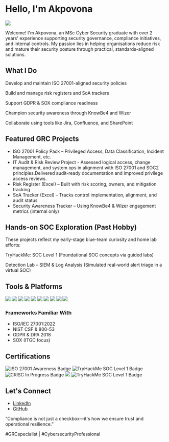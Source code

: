 # Hello, I'm Akpovona
<a href="https://www.linkedin.com/in/akpovona-agbaire-7662608a/"><img src="https://img.shields.io/badge/-LinkedIn-0072b1?&style=for-the-badge&logo=linkedin&logoColor=white" /></a>

Welcome! I'm Akpovona, an MSc Cyber Security graduate with over 2 years' experience supporting security governance, compliance initiatives, and internal controls. My passion lies in helping organisations reduce risk and mature their security posture through practical, standards-aligned solutions.

## What I Do
Develop and maintain ISO 27001-aligned security policies

Build and manage risk registers and SoA trackers

Support GDPR & SOX compliance readiness

Champion security awareness through KnowBe4 and Wizer

Collaborate using tools like Jira, Confluence, and SharePoint

## Featured GRC Projects
- ISO 27001 Policy Pack – Privileged Access, Data Classification, Incident Management, etc.
- IT Audit & Risk Review Project - Assessed logical access, change management, and system ops in alignment with ISO 27001 and SOC2 principles.Delivered audit-ready documentation and improved privilege access reviews.
- Risk Register (Excel) – Built with risk scoring, owners, and mitigation tracking
- SoA Tracker (Excel) – Tracks control implementation, alignment, and audit status
- Security Awareness Tracker – Using KnowBe4 & Wizer engagement metrics (internal only)

## Hands-on SOC Exploration (Past Hobby)
These projects reflect my early-stage blue-team curiosity and home lab efforts:

TryHackMe: SOC Level 1 (Foundational SOC concepts via guided labs)

Detection Lab – SIEM & Log Analysis (Simulated real-world alert triage in a virtual SOC)

## Tools & Platforms
<div> <img src="https://img.shields.io/badge/-KnowBe4-F15A22?&style=for-the-badge&logoColor=white" /> <img src="https://img.shields.io/badge/-Wizer-5A5A5A?&style=for-the-badge&logoColor=white" /> <img src="https://img.shields.io/badge/-Google%20Workspace-4285F4?&style=for-the-badge&logo=google&logoColor=white" /> <img src="https://img.shields.io/badge/-Confluence-172B4D?&style=for-the-badge&logo=confluence&logoColor=white" /> <img src="https://img.shields.io/badge/-Jira-0052CC?&style=for-the-badge&logo=jira&logoColor=white" /> <img src="https://img.shields.io/badge/-Microsoft%20Suite-00A4EF?&style=for-the-badge&logo=microsoft&logoColor=white" /> <img src="https://img.shields.io/badge/-SharePoint-0078D4?&style=for-the-badge&logo=microsoftsharepoint&logoColor=white" /> <img src="https://img.shields.io/badge/-Power%20BI-F2C811?&style=for-the-badge&logo=powerbi&logoColor=black" /> <img src="https://img.shields.io/badge/-Excel%20Risk%20Register-217346?&style=for-the-badge&logo=microsoftexcel&logoColor=white" /> <img src="https://img.shields.io/badge/-ISO%2027001%20SoA%20Tracker-0033A0?&style=for-the-badge&logo=ISO&logoColor=white" /> </div>

### Frameworks Familiar With
- ISO/IEC 27001:2022  
- NIST CSF & 800-53  
- GDPR & DPA 2018  
- SOX (ITGC focus)

## Certifications

<div>
<img src="https://img.shields.io/badge/-ISO%2027001%20(Awareness)-0033A0?&style=for-the-badge&logo=ISO&logoColor=white" alt="ISO 27001 Awareness Badge" />
<img src="https://img.shields.io/badge/-TryHackMe%20SOC%20Level%201-000000?&style=for-the-badge&logo=TryHackMe&logoColor=white" alt="TryHackMe SOC Level 1 Badge" />
<img src="https://img.shields.io/badge/-CISSP%20(In%20Progress)-FF8C00?&style=for-the-badge&logo=ISACA&logoColor=white" alt="CRISC In Progress Badge" />
<img src="https://img.shields.io/badge/-Security%2B-FF0000?&style=for-the-badge&logo=CompTIA&logoColor=white" />
<img src="https://img.shields.io/badge/-TryHackMe%20SOC%20Level%201-000000?&style=for-the-badge&logo=TryHackMe&logoColor=white" alt="TryHackMe SOC Level 1 Badge">
</div>

## Let's Connect

- [LinkedIn](https://www.linkedin.com/in/akpovona)  
- [GitHub](https://github.com/teejayvona)

“Compliance is not just a checkbox—it's how we ensure trust and operational resilience.”

#GRCspecialist | #CybersecurityProfessional
